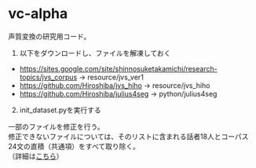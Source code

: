 # vc-alpha

声質変換の研究用コード。

1. 以下をダウンロードし、ファイルを解凍しておく

- https://sites.google.com/site/shinnosuketakamichi/research-topics/jvs_corpus -> resource/jvs_ver1
- https://github.com/Hiroshiba/jvs_hiho -> resource/jvs_hiho
- https://github.com/Hiroshiba/julius4seg -> python/julius4seg

2. init_dataset.pyを実行する

一部のファイルを修正を行う。<br>
修正できないファイルについては、そのリストに含まれる話者18人とコーパス24文の直積（共通項）をすべて取り除く。<br>
（詳細は[こちら](dataset.md)）
